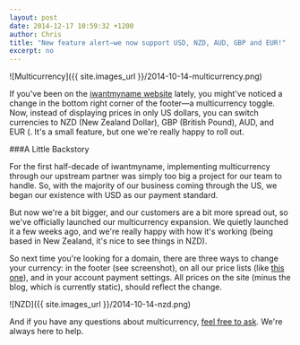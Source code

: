 ```yaml
---
layout: post
date: 2014-12-17 10:59:32 +1200
author: Chris
title: "New feature alert—we now support USD, NZD, AUD, GBP and EUR!"
excerpt: no
---
```


![Multicurrency]({{ site.images_url }}/2014-10-14-multicurrency.png)

If you've been on the [iwantmyname website](https://iwantmyname.com/) lately, you might've noticed a change in the bottom right corner of the footer—a multicurrency toggle. Now, instead of displaying prices in only US dollars, you can switch currencies to NZD (New Zealand Dollar), GBP (British Pound), AUD, and EUR (. It's a small feature, but one we're really happy to roll out.

###A Little Backstory

For the first half-decade of iwantmyname, implementing multicurrency through our upstream partner was simply too big a project for our team to handle. So, with the majority of our business coming through the US, we began our existence with USD as our payment standard. 

But now we're a bit bigger, and our customers are a bit more spread out, so we've officially launched our multicurrency expansion. We quietly launched it a few weeks ago, and we're really happy with how it's working (being based in New Zealand, it's nice to see things in NZD).

So next time you're looking for a domain, there are three ways to change your currency: in the footer (see screenshot), on all our price lists (like [this one](https://iwantmyname.com/domains/domain-name-registration-list-of-extensions)), and in your account payment settings. All prices on the site (minus the blog, which is currently static), should reflect the change.

![NZD]({{ site.images_url }}/2014-10-14-nzd.png)

And if you have any questions about multicurrency, [feel free to ask](http://help.iwantmyname.com). We're always here to help.
